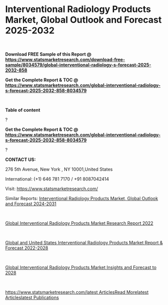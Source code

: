 <h1>Interventional Radiology Products Market, Global Outlook and Forecast 2025-2032</h1><br/><p><strong>Download FREE Sample of this Report @ <a href="https://www.statsmarketresearch.com/download-free-sample/8034579/global-interventional-radiology-s-forecast-2025-2032-858">https://www.statsmarketresearch.com/download-free-sample/8034579/global-interventional-radiology-s-forecast-2025-2032-858</a></strong></p>
 
 
 
 <div><b>Get the Complete Report & TOC @ <a href="https://www.statsmarketresearch.com/global-interventional-radiology-s-forecast-2025-2032-858-8034579">https://www.statsmarketresearch.com/global-interventional-radiology-s-forecast-2025-2032-858-8034579</a></b></div>
 
 
 
 <p><br />
 
 <b>Table of content</b></p>
 
 
 
 <p>? </p>
 
 
 
 <div><b>Get the Complete Report & TOC @ <a href="https://www.statsmarketresearch.com/global-interventional-radiology-s-forecast-2025-2032-858-8034579">https://www.statsmarketresearch.com/global-interventional-radiology-s-forecast-2025-2032-858-8034579</a></b></div>
 
 
 
 <p>? </p>
 
 
 
 <p><b>CONTACT US:</b><br />
 
 276 5th Avenue, New York , NY 10001,United States<br />
 
 International: (+1) 646 781 7170 / +91 8087042414<br />
 
 Visit: <a href="https://www.statsmarketresearch.com/">https://www.statsmarketresearch.com/</a><br />
 
 Similar Reports: <a href="https://www.statsmarketresearch.com/global-interventional-radiology-s-forecast-2025-2032-858-8034579">Interventional Radiology Products Market, Global Outlook and Forecast 2024-2031</a><br />
 
 <br />
 
 <a href="https://www.statsmarketresearch.com/global-interventional-radiology-s-forecast-2025-2032-858-8034579">Global Interventional Radiology Products Market Research Report 2022</a><br />
 
 <br />
 
 <a href="https://www.statsmarketresearch.com/global-interventional-radiology-s-forecast-2025-2032-858-8034579">Global and United States Interventional Radiology Products Market Report & Forecast 2022-2028</a><br />
 
 <br />
 
 <a href="https://www.statsmarketresearch.com/global-interventional-radiology-s-forecast-2025-2032-858-8034579">Global Interventional Radiology Products Market Insights and Forecast to 2028</a><br />
 
 <br />
 
 <a href="https://gyeongbokgung.com">https://www.statsmarketresearch.com/</a><a href="https://hallyeomaritime.com">latest Articles</a><a href="https://jingwansa.com">Read More</a><a href="https://nguoiviet.jp/">latest Articles</a><a href="https://www.intelmarketresearch.com/">latest Publications</a></p>